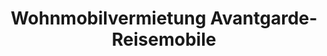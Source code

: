 ---
title: "Wohnmobilvermietung Avantgarde-Reisemobile"
url: /borken/wohnmobilvermietung-avantgarde-reisemobile/
shop: Wohnwagen
---